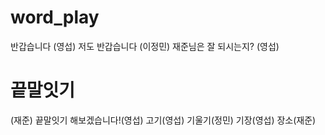# word_play
반갑습니다(영섭)
저도 반갑습니다 (이정민)
재준님은 잘 되시는지?(영섭)
# 끝말잇기(재준)
끝말잇기 해보겠습니다!(영섭)
고기(영섭)
기울기(정민)
기장(영섭) 장소(재준)

